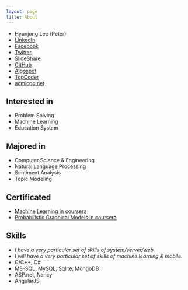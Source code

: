 ```yaml
---
layout: page
title: About
---
```


* Hyunjong Lee (Peter)
* [LinkedIn]
* [Facebook]
* [Twitter]
* [SlideShare]
* [GitHub]
* [Algospot]
* [TopCoder]
* [acmicpc.net]


## Interested in

* Problem Solving
* Machine Learning
* Education System


## Majored in

* Computer Science & Engineering
* Natural Language Processing
* Sentiment Analysis
* Topic Modeling


## Certificated

* [Machine Learning in coursera]
* [Probabilistic Graphical Models in coursera]


## Skills

* *I have a very particular set of skills of system/server/web.*
* *I will have a very particular set of skills of machine learning & mobile.*
* C/C++, C#
* MS-SQL, MySQL, Sqlite, MongoDB
* ASP.net, Nancy
* AngularJS


[LinkedIn]: https://www.linkedin.com/pub/hyunjong-lee
[Facebook]: https://www.facebook.com/hyunjong.lee.s
[Twitter]: https://www.twitter.com/hyunjonglees
[SlideShare]: http://www.slideshare.net/hyunjonglees
[GitHub]: https://github.com/hyunjong-lee
[Machine Learning in coursera]: /assets/pdf/ml-coursera.pdf
[Probabilistic Graphical Models in coursera]: /assets/pdf/pgm-coursera.pdf
[Algospot]: https://algospot.com/user/profile/475
[TopCoder]: http://community.topcoder.com/tc?module=MemberProfile&cr=22735778
[acmicpc.net]: https://www.acmicpc.net/user/cosmosLee

